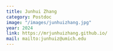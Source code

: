 ```yaml
---
title: Junhui Zhang
category: Postdoc
image: "/images/junhuizhang.jpg"
year: 2024
link: https://mrjunhuizhang.github.io/
mail: mailto:junhuiz@umich.edu
---
```

